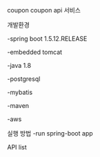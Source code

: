   
coupon
coupon api 서비스

개발환경 

-spring boot 1.5.12.RELEASE 

-embedded tomcat 

-java 1.8 

-postgresql 

-mybatis 

-maven 

-aws

실행 방법 -run spring-boot app

API list

